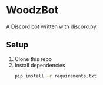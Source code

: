 # WoodzBot

A Discord bot written with discord.py.

## Setup

1. Clone this repo
2. Install dependencies
   ```bash
   pip install -r requirements.txt